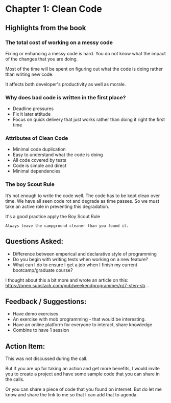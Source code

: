 # Chapter 1: Clean Code

## Highlights from the book

### The total cost of working on a messy code

Fixing or enhancing a messy code is hard. You do not know what the impact of the changes that you are doing.

Most of the time will be spent on figuring out what the code is doing rather than writing new code.

It affects both developer's productivity as well as morale.

### Why does bad code is written in the first place?

- Deadline pressures
- Fix it later attitude
- Focus on quick delivery that just works rather than doing it right the first time

### Attributes of Clean Code

- Minimal code duplication
- Easy to understand what the code is doing
- All code covered by tests
- Code is simple and direct
- Minimal dependencies

### The boy Scout Rule

It’s not enough to write the code well. The code has to be kept clean over time. We have all seen code rot and degrade as time passes. So we must take an active role in preventing this degradation.

It's a good practice apply the Boy Scout Rule

`Always leave the campground cleaner than you found it.`

## Questions Asked:

- Difference between emperical and declarative style of programming
- Do you begin with writing tests when working on a new feature?
- What can I do to ensure I get a job when I finish my current bootcamp/graduate course?

I thought about this a bit more and wrote an article on this: https://open.substack.com/pub/weekendprogrammer/p/7-step-str...

## Feedback / Suggestions:

- Have demo exercises
- An exercise with mob programming - that would be interesting.
- Have an online platform for everyone to interact, share knowledge
- Combine to have 1 session

## Action Item:

This was not discussed during the call.

But if you are up for taking an action and get more benefits, I would invite you to create a project and have some sample code that you can share in the calls.

Or you can share a piece of code that you found on internet. But do let me know and share the link to me so that I can add that to agenda.
